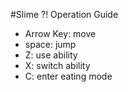 #Slime ?! Operation Guide

- Arrow Key: move
- space: jump
- Z: use ability
- X: switch ability
- C: enter eating mode
